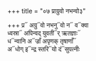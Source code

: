 +++
title = "०७ प्राग्रुवो नभन्वो३"

+++
प्र᳓ अग्रु᳓वो नभनु᳓वो न᳓ व᳓क्वा  
ध्वस्रा᳓ अपिन्वद् युवती᳓र् ऋतज्ञाः᳓  
ध᳓न्वानि अ᳓ज्राँ अपृणक् तृषाणाँ᳓  
अ᳓धोग् इ᳓न्द्र स्तरि᳓यो दं᳓सुपत्नीः